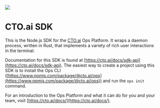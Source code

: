 ![](https://cto.ai/static/sdk-banner.png)

# CTO.ai SDK

This is the Node.js SDK for the [CTO.ai](https://cto.ai/) Ops
Platform. It wraps a daemon process, written in Rust, that implements
a variety of rich user interactions in the terminal.

Documentation for this SDK is found at
[https://cto.ai/docs/sdk-api](https://cto.ai/docs/sdk-api). The
easiest way to create a project using this SDK is to install the Ops
CLI
([https://www.npmjs.com/package/@cto.ai/ops](https://www.npmjs.com/package/@cto.ai/ops))
and run the `ops init` command.

For an introduction to the Ops Platform and what it can do for you and
your team, visit [https://cto.ai/docs/](https://cto.ai/docs/).
